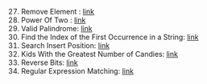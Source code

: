 27.  Remove Element : [link](https://leetcode.com/discuss/topic/4815271/solution-in-java-and-c-runtime-0ms/)
231. Power Of Two : [link](https://leetcode.com/discuss/topic/4815765/solution-in-java-c-runtime-0ms/)
125. Valid Palindrome: [link](https://leetcode.com/problems/valid-palindrome/solutions/4822493/simple-solution-in-java-using-stringbuilder-method-runtime-4ms/)
28. Find the Index of the First Occurrence in a String: [link](https://leetcode.com/problems/find-the-index-of-the-first-occurrence-in-a-string/solutions/4864852/simple-solution-java-runtime-0ms/)
35. Search Insert Position: [link](https://leetcode.com/problems/search-insert-position/solutions/4864927/easy-solution-in-java/)
1431. Kids With the Greatest Number of Candies: [link](https://leetcode.com/problems/kids-with-the-greatest-number-of-candies/solutions/4883670/easy-solution-in-java/)
190. Reverse Bits: [link](https://leetcode.com/problems/reverse-bits/solutions/4888770/solution-in-java-runtime-0ms/)
10. Regular Expression Matching:  [link](https://leetcode.com/problems/regular-expression-matching/solutions/4923717/easy-solution-in-5-lines-java/)
